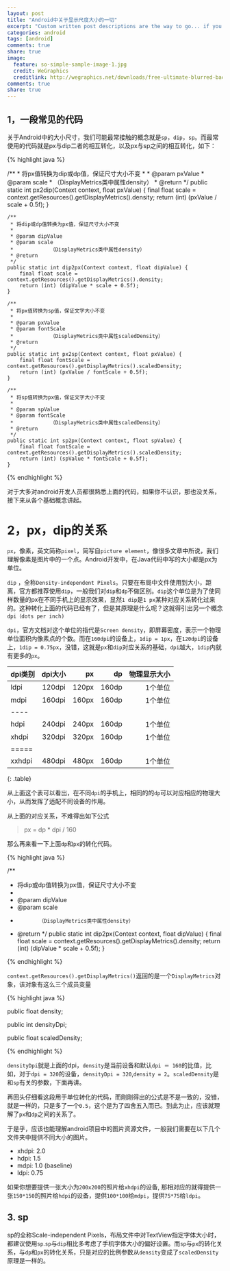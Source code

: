 ```yaml
---
layout: post
title: "Android中关于显示尺度大小的一切"
excerpt: "Custom written post descriptions are the way to go... if you're not lazy."
categories: android
tags: [android]
comments: true
share: true
image:
  feature: so-simple-sample-image-1.jpg
  credit: WeGraphics
  creditlink: http://wegraphics.net/downloads/free-ultimate-blurred-background-pack/
comments: true
share: true
---
```


## 1，一段常见的代码

关于Android中的大小尺寸，我们可能最常接触的概念就是`sp`，`dip`，`sp`。而最常使用的代码就是px与dip二者的相互转化，以及px与sp之间的相互转化，如下：

{% highlight java %}

/**
     * 将px值转换为dip或dp值，保证尺寸大小不变
     * 
     * @param pxValue
     * @param scale
     *            （DisplayMetrics类中属性density）
     * @return
     */ 
    public static int px2dip(Context context, float pxValue) { 
        final float scale = context.getResources().getDisplayMetrics().density; 
        return (int) (pxValue / scale + 0.5f); 
    } 
   
    /**
     * 将dip或dp值转换为px值，保证尺寸大小不变
     * 
     * @param dipValue
     * @param scale
     *            （DisplayMetrics类中属性density）
     * @return
     */ 
    public static int dip2px(Context context, float dipValue) { 
        final float scale = context.getResources().getDisplayMetrics().density; 
        return (int) (dipValue * scale + 0.5f); 
    } 
   
    /**
     * 将px值转换为sp值，保证文字大小不变
     * 
     * @param pxValue
     * @param fontScale
     *            （DisplayMetrics类中属性scaledDensity）
     * @return
     */ 
    public static int px2sp(Context context, float pxValue) { 
        final float fontScale = context.getResources().getDisplayMetrics().scaledDensity; 
        return (int) (pxValue / fontScale + 0.5f); 
    } 
   
    /**
     * 将sp值转换为px值，保证文字大小不变
     * 
     * @param spValue
     * @param fontScale
     *            （DisplayMetrics类中属性scaledDensity）
     * @return
     */ 
    public static int sp2px(Context context, float spValue) { 
        final float fontScale = context.getResources().getDisplayMetrics().scaledDensity; 
        return (int) (spValue * fontScale + 0.5f); 
    }  

{% endhighlight %}



对于大多对android开发人员都很熟悉上面的代码，如果你不认识，那也没关系，接下来从各个基础概念讲起。


# 2，px，dip的关系

`px`，像素，英文简称`pixel`，简写自`picture element`，像很多文章中所说，我们理解像素是图片中的一个点。Android开发中，在Java代码中写的大小都是px为单位。

`dip` ，全称`Density-independent Pixels`。只要在布局中文件使用到大小，距离，官方都推荐使用`dip`，一般我们对`dip`和`dp`不做区别。`dip`这个单位是为了使同样数量的px在不同手机上的显示效果，显然`1 dip`是`1 px`某种对应关系转化过来的。这种转化上面的代码已经有了，但是其原理是什么呢？这就得引出另一个概念`dpi（dots per inch)`


`dpi`，官方文档对这个单位的指代是`Screen density`，即屏幕密度，表示一个物理单位面积内像素点的个数。而在`160dpi`的设备上，`1dip = 1px`，在`120dpi`的设备上，`1dip = 0.75px`，没错，这就是`px`和`dip`对应关系的基础，`dpi`越大，`1dip`内就有更多的`px`。



| dpi类别  | dpi大小 | px      | dp      | 物理显示大小|
|:------- |:-------:|--------:|--------:|-------:|
| ldpi    | 120dpi  | 120px   | 160dp   |1个单位|
| mdpi    | 160dpi  | 160px   | 160dp   |1个单位|
|----
| hdpi    | 240dpi  | 240px   | 160dp   |1个单位|
| xhdpi   | 320dpi  | 320px   | 160dp   |1个单位|
|=====
| xxhdpi  | 480dpi  | 480px   | 160dp   |1个单位|
{: .table}


从上面这个表可以看出，在不同`dpi`的手机上，相同的的`dp`可以对应相应的物理大小，从而发挥了适配不同设备的作用。

从上面的对应关系，不难得出如下公式

>  px = dp * dpi  /  160


那么再来看一下上面`dp`和`px`的转化代码。


{% highlight java %}

 /**
 * 将dip或dp值转换为px值，保证尺寸大小不变
 * 
 * @param dipValue
 * @param scale
 *            （DisplayMetrics类中属性density）
 * @return
 */ 
public static int dip2px(Context context, float dipValue) { 
    final float scale = context.getResources().getDisplayMetrics().density; 
    return (int) (dipValue * scale + 0.5f); 
} 

{% endhighlight %}


`context.getResources().getDisplayMetrics()`返回的是一个`DisplayMetrics`对象，该对象有这么三个成员变量

{% highlight java %}

public float density;
    
public int densityDpi;

public float scaledDensity;

{% endhighlight %}

`densityDpi`就是上面的dpi，`density`是当前设备和默认`dpi ＝ 160`的比值，比如，对于`dpi = 320`的设备，`densityDpi = 320`,`density = 2`。`scaledDensity`是和`sp`有关的参数，下面再讲。

再回头仔细看这段用于单位转化的代码，而刚刚得出的公式是不是一致的，没错，就是一样的，只是多了一个`0.5`，这个是为了四舍五入而已。到此为止，应该就理解了`px`和`dp`之间的关系了。

于是乎，应该也能理解android项目中的图片资源文件，一般我们需要在以下几个文件夹中提供不同大小的图片。

+ xhdpi: 2.0
+ hdpi: 1.5
+ mdpi: 1.0 (baseline)
+ ldpi: 0.75

如果你想要提供一张大小为`200x200`的照片给`xhdpi`的设备, 那相对应的就得提供一张`150*150`的照片给`hdpi`的设备，提供`100*100`给`mdpi`，提供`75*75`给`ldpi`。


## 3. sp

sp的全称Scale-independent Pixels，布局文件中对TextView指定字体大小时，都建议使用`sp`.`sp`与`dip`相比多考虑了手机字体大小的偏好设置。而`sp`与`px`的转化关系，与`dp`和`px`的转化关系，只是对应的比例参数从`density`变成了`scaledDensity`原理是一样的。
































